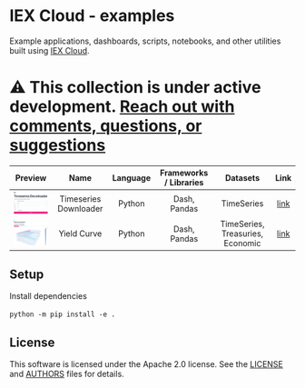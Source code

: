 # IEX Cloud - examples
Example applications, dashboards, scripts, notebooks, and other utilities built using [IEX Cloud](https://iexcloud.io/).

# ⚠️ This collection is under active development. [Reach out with comments, questions, or suggestions](https://iexcloud.io/community/developer)

| Preview | Name | Language | Frameworks / Libraries | Datasets | Link |
|:---:|:---:|:---:|:---:|:---:|:---:|
| <img width="150" src="./docs/img/timeseries_downloader.png" alt="Timeseries Downloader"></img> | Timeseries Downloader | Python | Dash, Pandas | TimeSeries | [link](./iexexamples/dash/timeseries_downloader/README.md) |
| <img width="150" src="./docs/img/dash_yield_curve.png" alt="Dash Yield Curve"></img> | Yield Curve | Python | Dash, Pandas | TimeSeries, Treasuries, Economic | [link](./iexexamples/dash/yield_curve/README.md) |


## Setup
Install dependencies

`python -m pip install -e .`


## License

This software is licensed under the Apache 2.0 license. See the
[LICENSE](LICENSE) and [AUTHORS](AUTHORS) files for details.